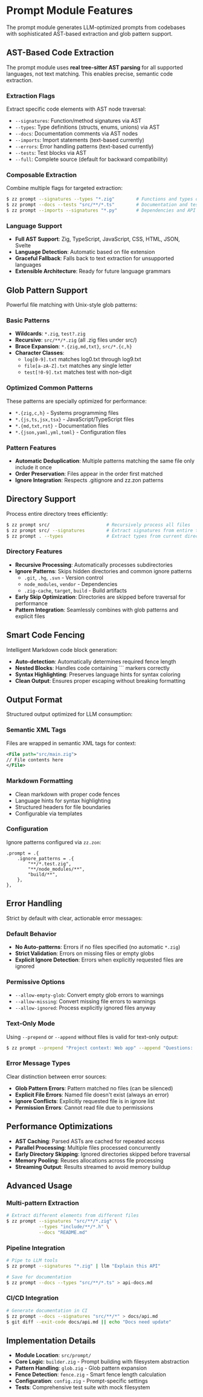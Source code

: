 # Prompt Module Features

The prompt module generates LLM-optimized prompts from codebases with sophisticated AST-based extraction and glob pattern support.

## AST-Based Code Extraction

The prompt module uses **real tree-sitter AST parsing** for all supported languages, not text matching. This enables precise, semantic code extraction.

### Extraction Flags

Extract specific code elements with AST node traversal:

- `--signatures`: Function/method signatures via AST
- `--types`: Type definitions (structs, enums, unions) via AST
- `--docs`: Documentation comments via AST nodes
- `--imports`: Import statements (text-based currently)
- `--errors`: Error handling patterns (text-based currently)
- `--tests`: Test blocks via AST
- `--full`: Complete source (default for backward compatibility)

### Composable Extraction

Combine multiple flags for targeted extraction:

```bash
$ zz prompt --signatures --types "*.zig"        # Functions and types only
$ zz prompt --docs --tests "src/**/*.ts"        # Documentation and tests
$ zz prompt --imports --signatures "*.py"       # Dependencies and API surface
```

### Language Support

- **Full AST Support**: Zig, TypeScript, JavaScript, CSS, HTML, JSON, Svelte
- **Language Detection**: Automatic based on file extension
- **Graceful Fallback**: Falls back to text extraction for unsupported languages
- **Extensible Architecture**: Ready for future language grammars

## Glob Pattern Support

Powerful file matching with Unix-style glob patterns:

### Basic Patterns

- **Wildcards**: `*.zig`, `test?.zig`
- **Recursive**: `src/**/*.zig` (all .zig files under src/)
- **Brace Expansion**: `*.{zig,md,txt}`, `src/*.{c,h}`
- **Character Classes**: 
  - `log[0-9].txt` matches log0.txt through log9.txt
  - `file[a-zA-Z].txt` matches any single letter
  - `test[!0-9].txt` matches test with non-digit

### Optimized Common Patterns

These patterns are specially optimized for performance:
- `*.{zig,c,h}` - Systems programming files
- `*.{js,ts,jsx,tsx}` - JavaScript/TypeScript files
- `*.{md,txt,rst}` - Documentation files
- `*.{json,yaml,yml,toml}` - Configuration files

### Pattern Features

- **Automatic Deduplication**: Multiple patterns matching the same file only include it once
- **Order Preservation**: Files appear in the order first matched
- **Ignore Integration**: Respects .gitignore and zz.zon patterns

## Directory Support

Process entire directory trees efficiently:

```bash
$ zz prompt src/                     # Recursively process all files
$ zz prompt src/ --signatures        # Extract signatures from entire tree
$ zz prompt . --types                # Extract types from current directory
```

### Directory Features

- **Recursive Processing**: Automatically processes subdirectories
- **Ignore Patterns**: Skips hidden directories and common ignore patterns
  - `.git`, `.hg`, `.svn` - Version control
  - `node_modules`, `vendor` - Dependencies
  - `.zig-cache`, `target`, `build` - Build artifacts
- **Early Skip Optimization**: Directories are skipped before traversal for performance
- **Pattern Integration**: Seamlessly combines with glob patterns and explicit files

## Smart Code Fencing

Intelligent Markdown code block generation:

- **Auto-detection**: Automatically determines required fence length
- **Nested Blocks**: Handles code containing ``` markers correctly
- **Syntax Highlighting**: Preserves language hints for syntax coloring
- **Clean Output**: Ensures proper escaping without breaking formatting

## Output Format

Structured output optimized for LLM consumption:

### Semantic XML Tags

Files are wrapped in semantic XML tags for context:

```xml
<File path="src/main.zig">
// File contents here
</File>
```

### Markdown Formatting

- Clean markdown with proper code fences
- Language hints for syntax highlighting
- Structured headers for file boundaries
- Configurable via templates

### Configuration

Ignore patterns configured via `zz.zon`:

```zon
.prompt = .{
    .ignore_patterns = .{
        "**/*.test.zig",
        "**/node_modules/**",
        "build/**",
    },
},
```

## Error Handling

Strict by default with clear, actionable error messages:

### Default Behavior

- **No Auto-patterns**: Errors if no files specified (no automatic `*.zig`)
- **Strict Validation**: Errors on missing files or empty globs
- **Explicit Ignore Detection**: Errors when explicitly requested files are ignored

### Permissive Options

- `--allow-empty-glob`: Convert empty glob errors to warnings
- `--allow-missing`: Convert missing file errors to warnings
- `--allow-ignored`: Process explicitly ignored files anyway

### Text-Only Mode

Using `--prepend` or `--append` without files is valid for text-only output:

```bash
$ zz prompt --prepend "Project context: Web app" --append "Questions: ..."
```

### Error Message Types

Clear distinction between error sources:

- **Glob Pattern Errors**: Pattern matched no files (can be silenced)
- **Explicit File Errors**: Named file doesn't exist (always an error)
- **Ignore Conflicts**: Explicitly requested file is in ignore list
- **Permission Errors**: Cannot read file due to permissions

## Performance Optimizations

- **AST Caching**: Parsed ASTs are cached for repeated access
- **Parallel Processing**: Multiple files processed concurrently
- **Early Directory Skipping**: Ignored directories skipped before traversal
- **Memory Pooling**: Reuses allocations across file processing
- **Streaming Output**: Results streamed to avoid memory buildup

## Advanced Usage

### Multi-pattern Extraction

```bash
# Extract different elements from different files
$ zz prompt --signatures "src/**/*.zig" \
            --types "include/**/*.h" \
            --docs "README.md"
```

### Pipeline Integration

```bash
# Pipe to LLM tools
$ zz prompt --signatures "*.zig" | llm "Explain this API"

# Save for documentation
$ zz prompt --docs --types "src/**/*.ts" > api-docs.md
```

### CI/CD Integration

```bash
# Generate documentation in CI
$ zz prompt --docs --signatures "src/**/*" > docs/api.md
$ git diff --exit-code docs/api.md || echo "Docs need update"
```

## Implementation Details

- **Module Location**: `src/prompt/`
- **Core Logic**: `builder.zig` - Prompt building with filesystem abstraction
- **Pattern Handling**: `glob.zig` - Glob pattern expansion
- **Fence Detection**: `fence.zig` - Smart fence length calculation
- **Configuration**: `config.zig` - Prompt-specific settings
- **Tests**: Comprehensive test suite with mock filesystem